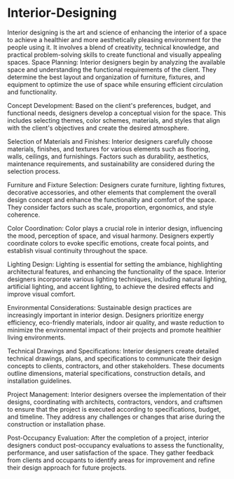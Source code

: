 # Interior-Designing
Interior designing is the art and science of enhancing the interior of a space to achieve a healthier and more aesthetically pleasing environment for the people using it. It involves a blend of creativity, technical knowledge, and practical problem-solving skills to create functional and visually appealing spaces.
Space Planning: Interior designers begin by analyzing the available space and understanding the functional requirements of the client. They determine the best layout and organization of furniture, fixtures, and equipment to optimize the use of space while ensuring efficient circulation and functionality.

Concept Development: Based on the client's preferences, budget, and functional needs, designers develop a conceptual vision for the space. This includes selecting themes, color schemes, materials, and styles that align with the client's objectives and create the desired atmosphere.

Selection of Materials and Finishes: Interior designers carefully choose materials, finishes, and textures for various elements such as flooring, walls, ceilings, and furnishings. Factors such as durability, aesthetics, maintenance requirements, and sustainability are considered during the selection process.

Furniture and Fixture Selection: Designers curate furniture, lighting fixtures, decorative accessories, and other elements that complement the overall design concept and enhance the functionality and comfort of the space. They consider factors such as scale, proportion, ergonomics, and style coherence.

Color Coordination: Color plays a crucial role in interior design, influencing the mood, perception of space, and visual harmony. Designers expertly coordinate colors to evoke specific emotions, create focal points, and establish visual continuity throughout the space.

Lighting Design: Lighting is essential for setting the ambiance, highlighting architectural features, and enhancing the functionality of the space. Interior designers incorporate various lighting techniques, including natural lighting, artificial lighting, and accent lighting, to achieve the desired effects and improve visual comfort.

Environmental Considerations: Sustainable design practices are increasingly important in interior design. Designers prioritize energy efficiency, eco-friendly materials, indoor air quality, and waste reduction to minimize the environmental impact of their projects and promote healthier living environments.

Technical Drawings and Specifications: Interior designers create detailed technical drawings, plans, and specifications to communicate their design concepts to clients, contractors, and other stakeholders. These documents outline dimensions, material specifications, construction details, and installation guidelines.

Project Management: Interior designers oversee the implementation of their designs, coordinating with architects, contractors, vendors, and craftsmen to ensure that the project is executed according to specifications, budget, and timeline. They address any challenges or changes that arise during the construction or installation phase.

Post-Occupancy Evaluation: After the completion of a project, interior designers conduct post-occupancy evaluations to assess the functionality, performance, and user satisfaction of the space. They gather feedback from clients and occupants to identify areas for improvement and refine their design approach for future projects.
